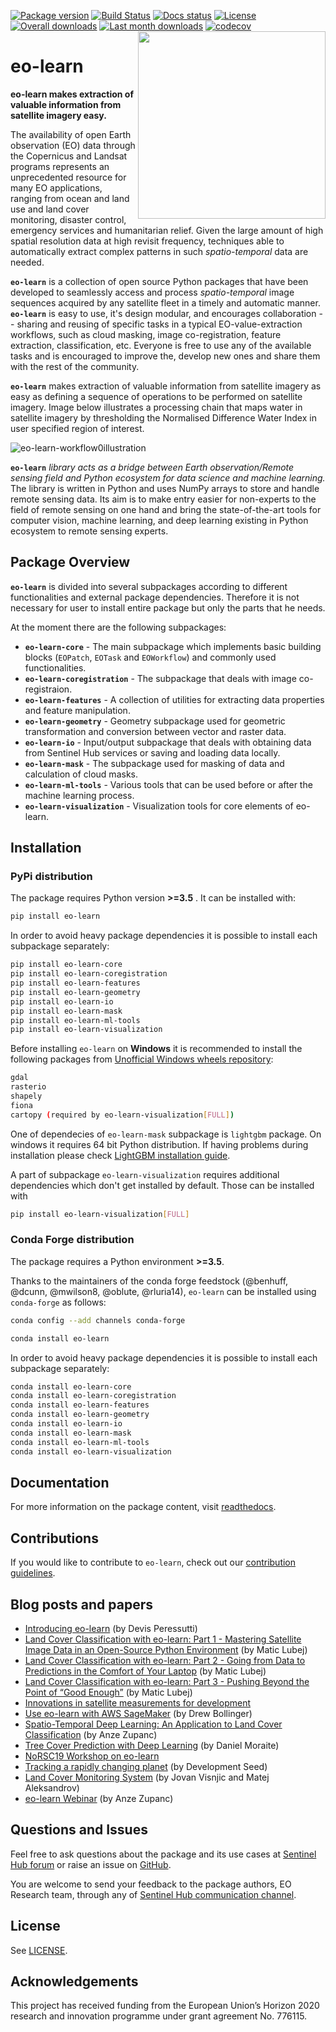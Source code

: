 [![Package version](https://badge.fury.io/py/eo-learn.svg)](https://pypi.org/project/eo-learn/)
[![Build Status](https://travis-ci.org/sentinel-hub/eo-learn.svg?branch=master)](https://travis-ci.org/sentinel-hub/eo-learn)
[![Docs status](https://readthedocs.org/projects/eo-learn/badge/?version=latest)](https://eo-learn.readthedocs.io)
[![License](https://img.shields.io/pypi/l/eo-learn.svg)](https://github.com/sentinel-hub/eo-learn/blob/master/LICENSE)
[![Overall downloads](http://pepy.tech/badge/eo-learn)](https://pepy.tech/project/eo-learn)
[![Last month downloads](https://pepy.tech/badge/eo-learn/month)](https://pepy.tech/project/eo-learn)
[![codecov](https://codecov.io/gh/sentinel-hub/eo-learn/branch/master/graph/badge.svg)](https://codecov.io/gh/sentinel-hub/eo-learn)
<img align="right" src="docs/source/figures/eo-learn-logo.png" alt="" width="300"/>


# eo-learn
**eo-learn makes extraction of valuable information from satellite imagery easy.**

The availability of open Earth observation (EO) data through the Copernicus and Landsat programs represents an
unprecedented resource for many EO applications, ranging from ocean and land use and land cover monitoring,
disaster control, emergency services and humanitarian relief. Given the large amount of high spatial resolution
data at high revisit frequency, techniques able to automatically extract complex patterns in such _spatio-temporal_
data are needed.

**`eo-learn`** is a collection of open source Python packages that have been developed to seamlessly access and process
_spatio-temporal_ image sequences acquired by any satellite fleet in a timely and automatic manner. **`eo-learn`** is
easy to use, it's design modular, and encourages collaboration -- sharing and reusing of specific tasks in a typical
EO-value-extraction workflows, such as cloud masking, image co-registration, feature extraction, classification, etc. Everyone is free
to use any of the available tasks and is encouraged to improve the, develop new ones and share them with the rest of the community.

**`eo-learn`** makes extraction of valuable information from satellite imagery as easy as defining a sequence of operations to be performed on satellite imagery. Image below illustrates a processing chain that maps water in satellite imagery by thresholding the Normalised Difference Water Index in user specified region of interest.

![eo-learn-workflow0illustration](docs/source/figures/eo-learn-illustration.png)

**`eo-learn`** _library acts as a bridge between Earth observation/Remote sensing field and Python ecosystem for data science and machine learning._ The library is written in Python and uses NumPy arrays to store and handle remote sensing data. Its aim is to make entry easier for non-experts to the field of remote sensing on one hand and bring the state-of-the-art tools for computer vision, machine learning, and deep learning existing in Python ecosystem to remote sensing experts.

## Package Overview

**`eo-learn`** is divided into several subpackages according to different functionalities and external package dependencies. Therefore it is not necessary for user to install entire package but only the parts that he needs.

At the moment there are the following subpackages:

- **`eo-learn-core`** - The main subpackage which implements basic building blocks (`EOPatch`, `EOTask` and `EOWorkflow`) and commonly used functionalities.
- **`eo-learn-coregistration`** - The subpackage that deals with image co-registraion.
- **`eo-learn-features`** - A collection of utilities for extracting data properties and feature manipulation.
- **`eo-learn-geometry`** - Geometry subpackage used for geometric transformation and conversion between vector and raster data.
- **`eo-learn-io`** - Input/output subpackage that deals with obtaining data from Sentinel Hub services or saving and loading data locally.
- **`eo-learn-mask`** - The subpackage used for masking of data and calculation of cloud masks.
- **`eo-learn-ml-tools`** - Various tools that can be used before or after the machine learning process.
- **`eo-learn-visualization`** - Visualization tools for core elements of eo-learn.

## Installation

### PyPi distribution

The package requires Python version **>=3.5** . It can be installed with:

```bash
pip install eo-learn
```

In order to avoid heavy package dependencies it is possible to install each subpackage separately:
```bash
pip install eo-learn-core
pip install eo-learn-coregistration
pip install eo-learn-features
pip install eo-learn-geometry
pip install eo-learn-io
pip install eo-learn-mask
pip install eo-learn-ml-tools
pip install eo-learn-visualization
```

Before installing `eo-learn` on **Windows** it is recommended to install the following packages from [Unofficial Windows wheels repository](https://www.lfd.uci.edu/~gohlke/pythonlibs/):

```bash
gdal
rasterio
shapely
fiona
cartopy (required by eo-learn-visualization[FULL])
```

One of dependecies of `eo-learn-mask` subpackage is `lightgbm` package. On windows it requires 64 bit Python distribution. If having problems during installation please check [LightGBM installation guide](https://lightgbm.readthedocs.io/en/latest/Installation-Guide.html).

A part of subpackage `eo-learn-visualization` requires additional dependencies which don't get installed by default. Those can be installed with

```bash
pip install eo-learn-visualization[FULL]
```

### Conda Forge distribution

The package requires a Python environment **>=3.5**. 

Thanks to the maintainers of the conda forge feedstock (@benhuff, @dcunn, @mwilson8, @oblute, @rluria14), `eo-learn` can 
be installed using `conda-forge` as follows:

```bash
conda config --add channels conda-forge

conda install eo-learn
```

In order to avoid heavy package dependencies it is possible to install each subpackage separately:

```bash
conda install eo-learn-core
conda install eo-learn-coregistration
conda install eo-learn-features
conda install eo-learn-geometry
conda install eo-learn-io
conda install eo-learn-mask
conda install eo-learn-ml-tools
conda install eo-learn-visualization
```

## Documentation

For more information on the package content, visit [readthedocs](https://eo-learn.readthedocs.io/).

## Contributions

If you would like to contribute to `eo-learn`, check out our [contribution guidelines](./CONTRIBUTING.md).

## Blog posts and papers

 * [Introducing eo-learn](https://medium.com/sentinel-hub/introducing-eo-learn-ab37f2869f5c) (by Devis Peressutti)
 * [Land Cover Classification with eo-learn: Part 1 - Mastering Satellite Image Data in an Open-Source Python Environment](https://medium.com/sentinel-hub/land-cover-classification-with-eo-learn-part-1-2471e8098195) (by Matic Lubej)
 * [Land Cover Classification with eo-learn: Part 2 - Going from Data to Predictions in the Comfort of Your Laptop](https://medium.com/sentinel-hub/land-cover-classification-with-eo-learn-part-2-bd9aa86f8500) (by Matic Lubej)
 * [Land Cover Classification with eo-learn: Part 3 - Pushing Beyond the Point of “Good Enough”](https://medium.com/sentinel-hub/land-cover-classification-with-eo-learn-part-3-c62ed9ecd405) (by Matic Lubej)
 * [Innovations in satellite measurements for development](https://blogs.worldbank.org/opendata/innovations-satellite-measurements-development)
 * [Use eo-learn with AWS SageMaker](https://medium.com/@drewbo19/use-eo-learn-with-aws-sagemaker-9420856aafb5) (by Drew Bollinger)
 * [Spatio-Temporal Deep Learning: An Application to Land Cover Classification](https://www.researchgate.net/publication/333262625_Spatio-Temporal_Deep_Learning_An_Application_to_Land_Cover_Classification) (by Anze Zupanc)
 * [Tree Cover Prediction with Deep Learning](https://medium.com/dataseries/tree-cover-prediction-with-deep-learning-afeb0b663966) (by Daniel Moraite)
 * [NoRSC19 Workshop on eo-learn](https://github.com/sentinel-hub/norsc19-eo-learn-workshop)
 * [Tracking a rapidly changing planet](https://medium.com/@developmentseed/tracking-a-rapidly-changing-planet-bc02efe3545d) (by Development Seed)
 * [Land Cover Monitoring System](https://medium.com/sentinel-hub/land-cover-monitoring-system-84406e3019ae) (by Jovan Visnjic and Matej Aleksandrov)
 * [eo-learn Webinar](https://www.youtube.com/watch?v=Rv-yK7Vbk4o) (by Anze Zupanc)
 
 

## Questions and Issues

Feel free to ask questions about the package and its use cases at [Sentinel Hub forum](https://forum.sentinel-hub.com/) or raise an issue on [GitHub](https://github.com/sentinel-hub/eo-learn/issues).

You are welcome to send your feedback to the package authors, EO Research team, through any of [Sentinel Hub communication channel](https://sentinel-hub.com/develop/communication-channels).


## License

See [LICENSE](https://github.com/sentinel-hub/eo-learn/blob/master/LICENSE).

## Acknowledgements

This project has received funding from the European Union’s Horizon 2020 research and innovation programme under grant agreement No. 776115.
